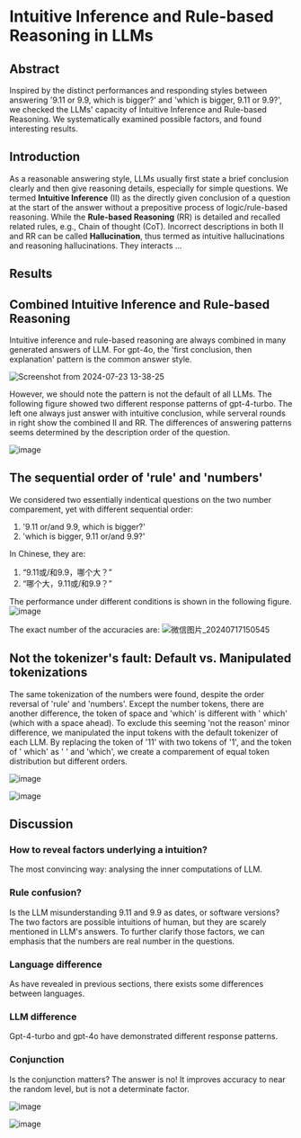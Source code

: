 # Intuitive Inference and Rule-based Reasoning in LLMs

## Abstract
Inspired by the distinct performances and responding styles between answering '9.11 or 9.9, which is bigger?'  and 'which is bigger, 9.11 or 9.9?', we checked the LLMs' capacity of Intuitive Inference and Rule-based Reasoning. We systematically examined possible factors, and found interesting results.

## Introduction
As a reasonable answering style, LLMs usually first state a brief conclusion clearly and then give reasoning details, especially for simple questions. We termed **Intuitive Inference** (II) as the directly given conclusion of a question at the start of the answer without a prepositive process of logic/rule-based reasoning. While the **Rule-based Reasoning** (RR) is detailed and recalled related rules, e.g., Chain of thought (CoT). Incorrect descriptions in both II and RR can be called **Hallucination**, thus termed as intuitive hallucinations and reasoning hallucinations. They interacts ...

## Results
## Combined Intuitive Inference and Rule-based Reasoning
Intuitive inference and rule-based reasoning are always combined in many generated answers of LLM. For gpt-4o, the 'first conclusion, then explanation' pattern is the common answer style.

![Screenshot from 2024-07-23 13-38-25](https://github.com/user-attachments/assets/598f0404-bd60-4fe5-82df-0211ca82a9cb)


However, we should note the pattern is not the default of all LLMs. The following figure showed two different response patterns of gpt-4-turbo. The left one always just answer with intuitive conclusion, while serveral rounds in right show the combined II and RR. The differences of answering patterns seems determined by the description order of the question.

![image](https://github.com/user-attachments/assets/83425386-274d-46dc-800c-9ddbcc15023c)



## The sequential order of 'rule' and 'numbers'
We considered two essentially indentical questions on the two number comparement, yet with different sequential order:
1. '9.11 or/and 9.9, which is bigger?'
2. 'which is bigger, 9.11 or/and 9.9?'

In Chinese, they are:
1. “9.11或/和9.9，哪个大？”
2. “哪个大，9.11或/和9.9？”

The performance under different conditions is shown in the following figure.
![image](https://github.com/user-attachments/assets/233fb7c5-fae1-42e0-80a4-1de360386f46)

The exact number of the accuracies are:
![微信图片_20240717150545](https://github.com/user-attachments/assets/c845798a-d023-4f93-817a-3394522fcad0)




## Not the tokenizer's fault: Default vs. Manipulated tokenizations
The same tokenization of the numbers were found, despite the order reversal of 'rule' and 'numbers'. Except the number tokens, there are another difference, the token of space and 'which' is different with ' which' (which with a space ahead). To exclude this seeming 'not the reason' minor difference, we manipulated the input tokens with the default tokenizer of each LLM. By replacing the token of '11' with two tokens of '1', and the token of ' which' as ' ' and 'which', we create a comparement of equal token distribution but different orders.

![image](https://github.com/user-attachments/assets/7654d40e-24e3-482f-bd2f-4e0400ba1337)

![image](https://github.com/user-attachments/assets/e4ade3b1-1f54-4fe4-97bb-cfc8b4e6f11c)




## Discussion
### How to reveal factors underlying a intuition?
The most convincing way: analysing the inner computations of LLM.

### Rule confusion?
Is the LLM misunderstanding 9.11 and 9.9 as dates, or software versions? The two factors are possible intuitions of human, but they are scarely mentioned in LLM's answers. To further clarify those factors, we can emphasis that the numbers are real number in the questions.

### Language difference
As have revealed in previous sections, there exists some differences between languages.

### LLM difference
Gpt-4-turbo and gpt-4o have demonstrated different response patterns.

### Conjunction
Is the conjunction matters? The answer is no! It improves accuracy to near the random level, but is not a determinate factor.

![image](https://github.com/user-attachments/assets/3644bf53-197c-4cbc-9e61-f1a15bcfd4d2)


![image](https://github.com/user-attachments/assets/924168d2-83e2-4b29-b8db-746cf1a3a32a)


